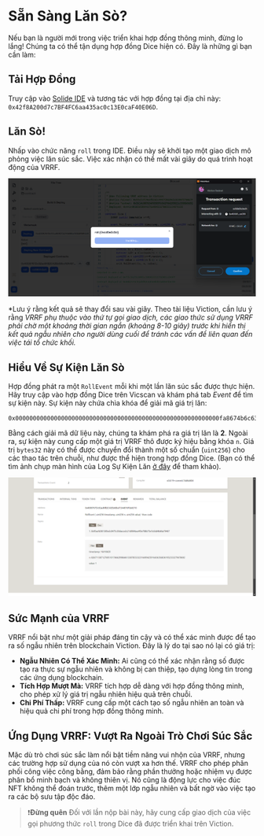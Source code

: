 # Sẵn Sàng Lăn Sò?

Nếu bạn là người mới trong việc triển khai hợp đồng thông minh, đừng lo lắng! Chúng ta có thể tận dụng hợp đồng Dice hiện có. Đây là những gì bạn cần làm:

## Tải Hợp Đồng

Truy cập vào [Solide IDE](https://solide0x.tech/address/89/0x42f8A200d7c7BF4FC6aa435ac0c13E0caF40E06D) và tương tác với hợp đồng tại địa chỉ này: `0x42f8A200d7c7BF4FC6aa435ac0c13E0caF40E06D`.

## Lăn Sò!

Nhấp vào chức năng `roll` trong IDE. Điều này sẽ khởi tạo một giao dịch mô phỏng việc lăn súc sắc. Việc xác nhận có thể mất vài giây do quá trình hoạt động của VRRF.

![](https://raw.githubusercontent.com/POLearn/victionary-everything-about-viction/refs/heads/master/content/assets/images/dice_roll.png)

*Lưu ý rằng kết quả sẽ thay đổi sau vài giây. Theo tài liệu Viction, cần lưu ý rằng *VRRF phụ thuộc vào thứ tự gọi giao dịch, các giao thức sử dụng VRRF phải chờ một khoảng thời gian ngắn (khoảng 8-10 giây) trước khi hiển thị kết quả ngẫu nhiên cho người dùng cuối để tránh các vấn đề liên quan đến việc tái tổ chức khối.*

## Hiểu Về Sự Kiện Lăn Sò

Hợp đồng phát ra một `RollEvent` mỗi khi một lần lăn súc sắc được thực hiện. Hãy truy cập vào hợp đồng Dice trên Vicscan và khám phá tab *Event* để tìm sự kiện này. Sự kiện này chứa chìa khóa để giải mã giá trị lăn:

```
0x0000000000000000000000000000000000000000000000000000000000fa8674b6c634d1fa355a3b605f762247847be8da437e46c55627c8ed747367298250e40000000000000000000000000000000000000000000000000000000000000001
```

Bằng cách giải mã dữ liệu này, chúng ta khám phá ra giá trị lăn là **2**. Ngoài ra, sự kiện này cung cấp một giá trị VRRF thô được ký hiệu bằng khóa `n`. Giá trị `bytes32` này có thể được chuyển đổi thành một số chuẩn (`uint256`) cho các thao tác trên chuỗi, như được thể hiện trong hợp đồng Dice. (Bạn có thể tìm ảnh chụp màn hình của Log Sự Kiện Lăn [ở đây](https://raw.githubusercontent.com/solide-project/awesome-learn-solidity/master/main/exploring-viction-ecosystem/build-with-viction-vrrf/assets/logs.png) để tham khảo).

![](https://raw.githubusercontent.com/POLearn/victionary-everything-about-viction/refs/heads/master/content/assets/images/dice_log.png)

## Sức Mạnh của VRRF

VRRF nổi bật như một giải pháp đáng tin cậy và có thể xác minh được để tạo ra số ngẫu nhiên trên blockchain Viction. Đây là lý do tại sao nó lại có giá trị:

* **Ngẫu Nhiên Có Thể Xác Minh:** Ai cũng có thể xác nhận rằng số được tạo ra thực sự ngẫu nhiên và không bị can thiệp, tạo dựng lòng tin trong các ứng dụng blockchain.
* **Tích Hợp Mượt Mà:** VRRF tích hợp dễ dàng với hợp đồng thông minh, cho phép xử lý giá trị ngẫu nhiên hiệu quả trên chuỗi.
* **Chi Phí Thấp:** VRRF cung cấp một cách tạo số ngẫu nhiên an toàn và hiệu quả chi phí trong hợp đồng thông minh.

## Ứng Dụng VRRF: Vượt Ra Ngoài Trò Chơi Súc Sắc

Mặc dù trò chơi súc sắc làm nổi bật tiềm năng vui nhộn của VRRF, nhưng các trường hợp sử dụng của nó còn vượt xa hơn thế. VRRF cho phép phân phối công việc công bằng, đảm bảo rằng phần thưởng hoặc nhiệm vụ được phân bổ minh bạch và không thiên vị. Nó cũng là động lực cho việc đúc NFT không thể đoán trước, thêm một lớp ngẫu nhiên và bất ngờ vào việc tạo ra các bộ sưu tập độc đáo.

> ❗**Đừng quên**
> Đối với lần nộp bài này, hãy cung cấp giao dịch của việc gọi phương thức `roll` trong Dice đã được triển khai trên Viction.